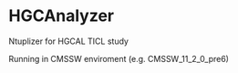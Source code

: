 
# HGCAnalyzer

Ntuplizer for HGCAL TICL study

Running in CMSSW enviroment (e.g. CMSSW_11_2_0_pre6)
